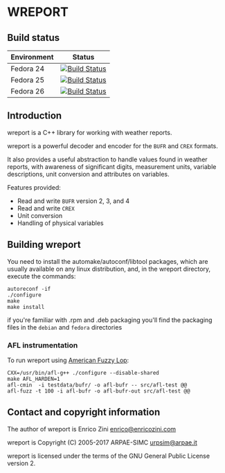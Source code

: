 # WREPORT

## Build status

| Environment | Status |
| ----------- | ------ |
| Fedora 24   | [![Build Status](https://badges.herokuapp.com/travis/ARPA-SIMC/wreport?branch=master&env=DOCKER_IMAGE=fedora:24&label=fedora24)](https://travis-ci.org/ARPA-SIMC/wreport) |
| Fedora 25   | [![Build Status](https://badges.herokuapp.com/travis/ARPA-SIMC/wreport?branch=master&env=DOCKER_IMAGE=fedora:25&label=fedora25)](https://travis-ci.org/ARPA-SIMC/wreport) |
| Fedora 26   | [![Build Status](https://badges.herokuapp.com/travis/ARPA-SIMC/wreport?branch=master&env=DOCKER_IMAGE=fedora:26&label=fedora26)](https://travis-ci.org/ARPA-SIMC/wreport) |

## Introduction

wreport is a C++ library for working with weather reports.

wreport is a powerful decoder and encoder for the `BUFR` and `CREX` formats.

It also provides a useful abstraction to handle values found in weather
reports, with awareness of significant digits, measurement units, variable
descriptions, unit conversion and attributes on variables.

Features provided:

- Read and write `BUFR` version 2, 3, and 4
- Read and write `CREX`
- Unit conversion
- Handling of physical variables

## Building wreport

You need to install the automake/autoconf/libtool packages, which are usually 
available on any linux distribution, and, in the wreport directory, execute 
the commands:

    autoreconf -if 
    ./configure
    make
    make install

if you're familiar with .rpm and .deb packaging you'll find the packaging 
files in the `debian` and `fedora` directories

### AFL instrumentation

To run wreport using [American Fuzzy Lop](http://lcamtuf.coredump.cx/afl/):

    CXX=/usr/bin/afl-g++ ./configure --disable-shared
    make AFL_HARDEN=1
    afl-cmin  -i testdata/bufr/ -o afl-bufr -- src/afl-test @@
    afl-fuzz -t 100 -i afl-bufr -o afl-bufr-out src/afl-test @@

## Contact and copyright information

The author of wreport is Enrico Zini <enrico@enricozini.com>

wreport is Copyright (C) 2005-2017 ARPAE-SIMC <urpsim@arpae.it>

wreport is licensed under the terms of the GNU General Public License version
2.
